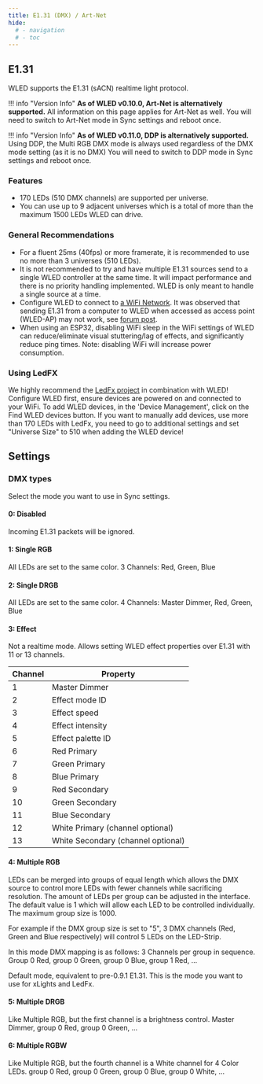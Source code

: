 ```yaml
---
title: E1.31 (DMX) / Art-Net
hide:
  # - navigation
  # - toc
---
```


## E1.31

WLED supports the E1.31 (sACN) realtime light protocol.

!!! info "Version Info"
    **As of WLED v0.10.0, Art-Net is alternatively supported.** All information on this page applies for Art-Net as well.
    You will need to switch to Art-Net mode in Sync settings and reboot once.  

!!! info "Version Info"
    **As of WLED v0.11.0, DDP is alternatively supported.** Using DDP, the Multi RGB DMX mode is always used regardless of the DMX mode setting (as it is no DMX)
    You will need to switch to DDP mode in Sync settings and reboot once.  

### Features

* 170 LEDs (510 DMX channels) are supported per universe.
* You can use up to 9 adjacent universes which is a total of more than the maximum 1500 LEDs WLED can drive.

### General Recommendations

* For a fluent 25ms (40fps) or more framerate, it is recommended to use no more than 3 universes (510 LEDs).
* It is not recommended to try and have multiple E1.31 sources send to a single WLED controller at the same time. It will impact performance and there is no priority handling implemented. WLED is only meant to handle a single source at a time.
* Configure WLED to connect to [a WiFi Network](/features/settings#wifi-settings). It was observed that sending E1.31 from a computer to WLED when accessed as access point (WLED-AP) may not work, see [forum post](https://wled.discourse.group/t/sending-e1-31-when-in-ap-mode-may-not-work/407).
* When using an ESP32, disabling WiFi sleep in the WiFi settings of WLED can reduce/eliminate visual stuttering/lag of effects, and significantly reduce ping times. Note: disabling WiFi will increase power consumption.

### Using LedFX

We highly recommend the [LedFx project](https://github.com/LedFx/LedFx) in combination with WLED!
Configure WLED first, ensure devices are powered on and connected to your WiFi.
To add WLED devices, in the 'Device Management', click on the Find WLED devices button.
If you want to manually add devices, use more than 170 LEDs with LedFx, you need to go to additional settings and set "Universe Size" to 510 when adding the WLED device!

## Settings

### DMX types

Select the mode you want to use in Sync settings.

#### 0: Disabled

Incoming E1.31 packets will be ignored.

#### 1: Single RGB

All LEDs are set to the same color. 3 Channels: Red, Green, Blue

#### 2: Single DRGB

All LEDs are set to the same color. 4 Channels: Master Dimmer, Red, Green, Blue

#### 3: Effect

Not a realtime mode. Allows setting WLED effect properties over E1.31 with 11 or 13 channels.

| Channel | Property |
| --- | --- |
1 | Master Dimmer
2 | Effect mode ID
3 | Effect speed
4 | Effect intensity
5 | Effect palette ID
6 | Red Primary
7 | Green Primary
8 | Blue Primary
9 | Red Secondary
10 | Green Secondary
11 | Blue Secondary
12 | White Primary (channel optional)
13 | White Secondary (channel optional)

#### 4: Multiple RGB

LEDs can be merged into groups of equal length which allows the DMX source to control more LEDs with fewer channels while sacrificing resolution.
The amount of LEDs per group can be adjusted in the interface. The default value is 1 which will allow each LED to be controlled individually.
The maximum group size is 1000.

For example if the DMX group size is set to "5", 3 DMX channels (Red, Green and Blue respectively) will control 5 LEDs on the LED-Strip.

In this mode DMX mapping is as follows:
3 Channels per group in sequence. Group 0 Red, group 0 Green, group 0 Blue, group 1 Red, ...

Default mode, equivalent to pre-0.9.1 E1.31. This is the mode you want to use for xLights and LedFx.

#### 5: Multiple DRGB

Like Multiple RGB, but the first channel is a brightness control.
Master Dimmer, group 0 Red, group 0 Green, ...

#### 6: Multiple RGBW

Like Multiple RGB, but the fourth channel is a White channel for 4 Color LEDs.
group 0 Red, group 0 Green, group 0 Blue, group 0 White, ...
